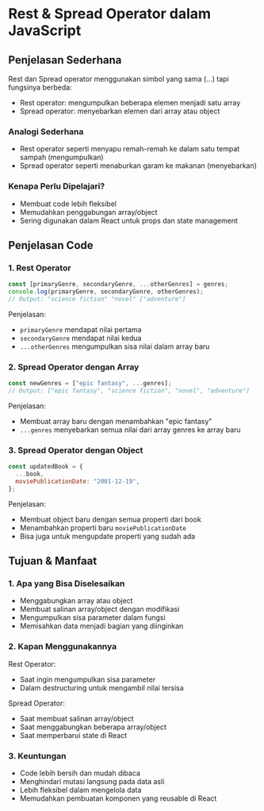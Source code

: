 # Rest & Spread Operator dalam JavaScript

## Penjelasan Sederhana

Rest dan Spread operator menggunakan simbol yang sama (...) tapi fungsinya berbeda:

- Rest operator: mengumpulkan beberapa elemen menjadi satu array
- Spread operator: menyebarkan elemen dari array atau object

### Analogi Sederhana

- Rest operator seperti menyapu remah-remah ke dalam satu tempat sampah (mengumpulkan)
- Spread operator seperti menaburkan garam ke makanan (menyebarkan)

### Kenapa Perlu Dipelajari?

- Membuat code lebih fleksibel
- Memudahkan penggabungan array/object
- Sering digunakan dalam React untuk props dan state management

## Penjelasan Code

### 1. Rest Operator

```javascript
const [primaryGenre, secondaryGenre, ...otherGenres] = genres;
console.log(primaryGenre, secondaryGenre, otherGenres);
// Output: "science fiction" "novel" ["adventure"]
```

Penjelasan:

- `primaryGenre` mendapat nilai pertama
- `secondaryGenre` mendapat nilai kedua
- `...otherGenres` mengumpulkan sisa nilai dalam array baru

### 2. Spread Operator dengan Array

```javascript
const newGenres = ["epic fantasy", ...genres];
// Output: ["epic fantasy", "science fiction", "novel", "adventure"]
```

Penjelasan:

- Membuat array baru dengan menambahkan "epic fantasy"
- `...genres` menyebarkan semua nilai dari array genres ke array baru

### 3. Spread Operator dengan Object

```javascript
const updatedBook = {
  ...book,
  moviePublicationDate: "2001-12-19",
};
```

Penjelasan:

- Membuat object baru dengan semua properti dari book
- Menambahkan properti baru `moviePublicationDate`
- Bisa juga untuk mengupdate properti yang sudah ada

## Tujuan & Manfaat

### 1. Apa yang Bisa Diselesaikan

- Menggabungkan array atau object
- Membuat salinan array/object dengan modifikasi
- Mengumpulkan sisa parameter dalam fungsi
- Memisahkan data menjadi bagian yang diinginkan

### 2. Kapan Menggunakannya

Rest Operator:

- Saat ingin mengumpulkan sisa parameter
- Dalam destructuring untuk mengambil nilai tersisa

Spread Operator:

- Saat membuat salinan array/object
- Saat menggabungkan beberapa array/object
- Saat memperbarui state di React

### 3. Keuntungan

- Code lebih bersih dan mudah dibaca
- Menghindari mutasi langsung pada data asli
- Lebih fleksibel dalam mengelola data
- Memudahkan pembuatan komponen yang reusable di React

